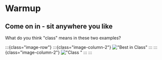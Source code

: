 
# Warmup

## Come on in - sit anywhere you like
What do you think "class" means in these two examples?

:::{class="image-row"}
:::{class="image-column-2"}
!["Best in Class"](../../images/best_in_class.png)
:::
:::{class="image-column-2"}
!["Class <int>"](../../images/type_class.png)
:::
:::

